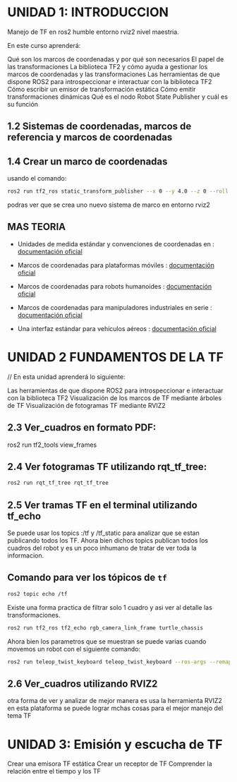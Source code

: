 

# UNIDAD 1: INTRODUCCION

Manejo de TF  en ros2 humble entorno rviz2 nivel maestria.

En este curso aprenderá:

Qué son los marcos de coordenadas y por qué son necesarios
El papel de las transformaciones
La biblioteca TF2 y cómo ayuda a gestionar los marcos de coordenadas y las transformaciones
Las herramientas de que dispone ROS2 para introspeccionar e interactuar con la biblioteca TF2
Cómo escribir un emisor de transformación estática
Cómo emitir transformaciones dinámicas
Qué es el nodo Robot State Publisher y cuál es su función


## 1.2 Sistemas de coordenadas, marcos de referencia y marcos de coordenadas

## 1.4 Crear un marco de coordenadas
usando el comando:
```sh
ros2 run tf2_ros static_transform_publisher --x 0 --y 4.0 --z 0 --roll 0 --pitch 0 --yaw 0 --frame-id deepmind_robot1_odom --child-frame-id rock
```
podras ver que se crea uno nuevo sistema de marco en entorno rviz2

## MAS TEORIA

- Unidades de medida estándar y convenciones de coordenadas en : [documentación oficial](https://www.ros.org/reps/rep-0103.html) 

- Marcos de coordenadas para plataformas móviles : [documentación oficial](https://www.ros.org/reps/rep-0105.html) 

- Marcos de coordenadas para robots humanoides : [documentación oficial](https://www.ros.org/reps/rep-0120.html) 

- Marcos de coordenadas para manipuladores industriales en serie : [documentación oficial](https://gavanderhoorn.github.io/rep/rep-0199.html) 

- Una interfaz estándar para vehículos aéreos : [documentación oficial](https://ros.org/reps/rep-0147.html) 




# UNIDAD 2 FUNDAMENTOS DE LA TF
// En esta unidad aprenderá lo siguiente:

Las herramientas de que dispone ROS2 para introspeccionar e interactuar con la biblioteca TF2
Visualización de los marcos de TF mediante árboles de TF
Visualización de fotogramas TF mediante RVIZ2

## 2.3 Ver_cuadros en formato PDF:
ros2 run tf2_tools view_frames

## 2.4 Ver fotogramas TF utilizando rqt_tf_tree:
```sh
ros2 run rqt_tf_tree rqt_tf_tree
``` 
## 2.5 Ver tramas TF en el terminal utilizando tf_echo
Se puede usar los topics :/tf  y /tf_static  para analizar que se estan publicando todos los TF.
Ahora bien dichos topics publican todos los cuadros del robot y es un poco inhumano de tratar de ver toda la informacion.

## Comando para ver los tópicos de `tf`
```sh
ros2 topic echo /tf
  ``` 

Existe una forma practica de filtrar solo 1 cuadro y asi ver al detalle las transformaciones.

```sh
ros2 run tf2_ros tf2_echo rgb_camera_link_frame turtle_chassis
```   
Ahora bien  los parametros que se muestran se puede varias  cuando movemos un robot  con el siguiente comando:

```sh
ros2 run teleop_twist_keyboard teleop_twist_keyboard --ros-args --remap cmd_vel:=/turtle_cmd_vel
``` 
## 2.6 Ver_cuadros utilizando RVIZ2
otra forma de ver y analizar de mejor manera es usa la herramienta RVIZ2
en esta plataforma se puede  lograr mchas cosas para el mejor manejo del tema TF



# UNIDAD 3: Emisión y escucha de TF
Crear una emisora TF estática
Crear un receptor de TF
Comprender la relación entre el tiempo y los TF




